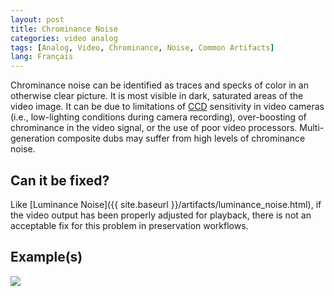 ```yaml
---
layout: post
title: Chrominance Noise
categories: video analog
tags: [Analog, Video, Chrominance, Noise, Common Artifacts]
lang: Français
---
```


Chrominance noise can be identified as traces and specks of color in an otherwise clear picture. It is most visible in dark, saturated areas of the video image. It can be due to limitations of [CCD](http://en.wikipedia.org/wiki/Charge-coupled_device) sensitivity in video cameras (i.e., low-lighting conditions during camera recording), over-boosting of chrominance in the video signal, or the use of poor video processors. Multi-generation composite dubs may suffer from high levels of chrominance noise.

## Can it be fixed?

Like [Luminance Noise]({{ site.baseurl }}/artifacts/luminance_noise.html), if the video output has been properly adjusted for playback, there is not an acceptable fix for this problem in preservation workflows.

## Example(s)

<img src="{{ site.baseurl }}/images/ChromaNoise_Flat.jpg">
